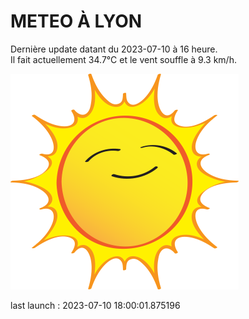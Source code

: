 # METEO À LYON

Dernière update datant du 2023-07-10 à 16 heure.  
Il fait actuellement 34.7°C et le vent souffle à 9.3 km/h.      

![](./.github/sun.png)

last launch : 2023-07-10 18:00:01.875196
